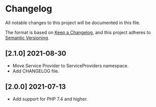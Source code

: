 # Changelog
All notable changes to this project will be documented in this file.

The format is based on [Keep a Changelog](https://keepachangelog.com/en/1.0.0/),
and this project adheres to [Semantic Versioning](https://semver.org/spec/v2.0.0.html).

## [2.1.0] 2021-08-30

- Move Service Provider to ServiceProviders namespace.
- Add CHANGELOG file.

## [2.0.0] 2021-07-13

- Add support for PHP 7.4 and higher.
